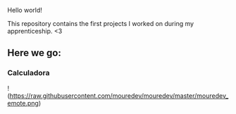 Hello world!

This repository contains the first projects I worked on during my apprenticeship. <3

## Here we go:
### Calculadora
!(https://raw.githubusercontent.com/mouredev/mouredev/master/mouredev_emote.png)
